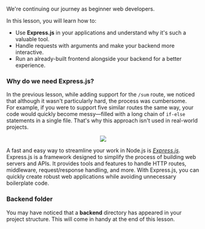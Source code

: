 We're continuing our journey as beginner web developers.  

In this lesson, you will learn how to:  
- Use **Express.js** in your applications and understand why it's such a valuable tool.
- Handle requests with arguments and make your backend more interactive.
- Run an already-built frontend alongside your backend for a better experience.


### Why do we need Express.js?
In the previous lesson, while adding support for the `/sum` route, we noticed that although it wasn't particularly hard, the process was cumbersome.  
For example, if you were to support five similar routes the same way, your code would quickly become messy—filled with a long chain of `if-else` statements in a single file. 
That's why this approach isn't used in real-world projects.  

<div style="text-align: center; max-width:200px; margin: 0 auto; ">
<img src="images/express.svg">
</div>

A fast and easy way to streamline your work in Node.js is _[Express.js](https://expressjs.com/)_.
Express.js is a framework designed to simplify the process of building web servers and APIs.
It provides tools and features to handle HTTP routes, middleware, request/response handling, and more.
With Express.js, you can quickly create robust web applications while avoiding unnecessary boilerplate code.

### Backend folder
You may have noticed that a **backend** directory has appeared in your project structure. 
This will come in handy at the end of this lesson.